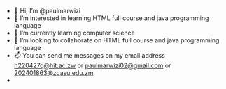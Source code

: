 - 👋 Hi, I’m @paulmarwizi
- 👀 I’m interested in learning HTML full course and java programming language
- 🌱 I’m currently learning computer science
- 💞️ I’m looking to collaborate on  HTML full course and java programming language
- 📫 You can send me messages on my email address h220427q@hit.ac.zw or paulmarwizi02@gmail.com or 202401863@zcasu.edu.zm
- 

<!---
paulmarwizi/paulmarwizi is a ✨ special ✨ repository because its `README.md` (this file) appears on your GitHub profile.
You can click the Preview link to take a look at your changes.
--->

